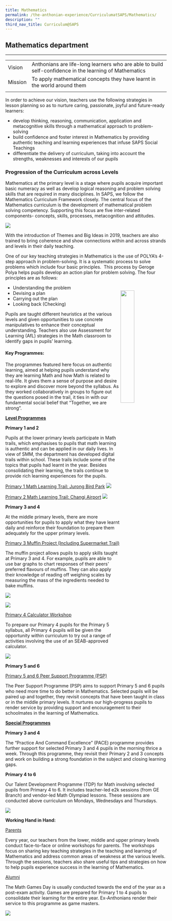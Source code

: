 ```yaml
---
title: Mathematics
permalink: /the-anthonian-experience/CurriculumatSAPS/Mathematics/
description: ""
third_nav_title: Curriculum@SAPS
---
```

## Mathematics department

-----------------------------
|  |  | 
| -------- | -------- | 
 Vision  | Anthonians are life-long learners who are able to build self-confidence in the learning of Mathematics   | 
 Mission   | To apply mathematical concepts they have learnt in the world around them
 |  |  | 

  

In order to achieve our vision, teachers use the following strategies in lesson planning so as to nurture caring, passionate, joyful and future-ready learners: 

*   develop thinking, reasoning, communication, application and metacognitive skills through a mathematical approach to problem-solving 
*   build confidence and foster interest in Mathematics by providing authentic teaching and learning experiences that infuse SAPS Social Teachings
*   differentiate the delivery of curriculum, taking into account the strengths, weaknesses and interests of our pupils

  

### Progression of the Curriculum across Levels


Mathematics at the primary level is a stage where pupils acquire important basic numeracy as well as develop logical reasoning and problem solving skills that are required in many disciplines. In SAPS, we follow the Mathematics Curriculum Framework closely. The central focus of the Mathematics curriculum is the development of mathematical problem solving competency. Supporting this focus are five inter-related components- concepts, skills, processes, metacognition and attitudes.

![](/images/math.png)

With the introduction of Themes and Big Ideas in 2019, teachers are also trained to bring coherence and show connections within and across strands and levels in their daily teaching. 

One of our key teaching strategies in Mathematics is the use of POLYA’s 4-step approach in problem-solving. It is a systematic process to solve problems which include four basic principles.  This process by Geroge Polya helps pupils develop an action plan for problem solving. The four principles are as follows:

*   Understanding the problem 
*   Devising a plan <img align="right" style="width:30%" src="/images/mathsteps.png">
*   Carrying out the plan
*   Looking back (Checking)

Pupils are taught different heuristics at the various levels and given opportunities to use concrete manipulatives to enhance their conceptual understanding. Teachers also use Assessment for Learning (AfL) strategies in the Math classroom to identify gaps in pupils’ learning.

#### Key Programmes:

The programmes featured here focus on authentic learning, aimed at helping pupils understand why they are learning Math and how Math is related to real-life. It gives them a sense of purpose and desire to explore and discover more beyond the syllabus. As they worked collaboratively in groups to figure out the questions posed in the trail, it ties in with our fundamental social belief that “Together, we are strong”. 

**<u>Level Programmes</u>**

**Primary 1 and 2**

Pupils at the lower primary levels participate in Math trails, which emphasises to pupils that math learning is authentic and can be applied in our daily lives. In view of SMM, the department has developed digital trails within school. These trails include some of the topics that pupils had learnt in the year. Besides consolidating their learning, the trails continue to provide rich learning experiences for the pupils. 

  

<u>Primary 1 Math Learning Trail: Jurong Bird Park</u>
![](/images/image%20(8).jpg)

<u>Primary 2 Math Learning Trail: Changi Airport</u>
![](/images/image%20(9).jpg)

**Primary 3 and 4**

At the middle primary levels, there are more opportunities for pupils to apply what they have learnt daily and reinforce their foundation to prepare them adequately for the upper primary levels. 

  

<u>Primary 3 Muffin Project (Including Supermarket Trail)</u>

The muffin project allows pupils to apply skills taught at Primary 3 and 4. For example, pupils are able to use bar graphs to chart responses of their peers’ preferred flavours of muffins. They can also apply their knowledge of reading off weighing scales by measuring the mass of the ingredients needed to bake muffins.

![](/images/image%20(11).jpg)

![](/images/image%20(12).jpg)

<u>Primary 4 Calculator Workshop</u>

To prepare our Primary 4 pupils for the Primary 5 syllabus, all Primary 4 pupils will be given the opportunity within curriculum to try out a range of activities involving the use of an SEAB-approved calculator.

![](/images/image%20(13).jpg)

**Primary 5 and 6**

<u>Primary 5 and 6 Peer Support Programme (PSP)</u>

The Peer Support Programme (PSP) aims to support Primary 5 and 6 pupils who need more time to do better in Mathematics. Selected pupils will be paired up and together, they revisit concepts that have been taught in class or in the middle primary levels. It nurtures our high-progress pupils to render service by providing support and encouragement to their schoolmates in the learning of Mathematics. 

**<u>Special Programmes</u>**

  

**Primary 3 and 4**

The “Practice And Command Excellence” (PACE) programme provides further support for selected Primary 3 and 4 pupils in the morning thrice a week. Through this programme, they revisit their Primary 2 and 3 concepts and work on building a strong foundation in the subject and closing learning gaps. 

  

**Primary 4 to 6**

Our Talent Development Programme (TDP) for Math involving selected pupils from Primary 4 to 6. It includes teacher-led e2k sessions (from GE Branch) and vendor-led Math Olympiad lessons. These sessions are conducted above curriculum on Mondays, Wednesdays and Thursdays.

![](/images/image%20(14).jpg)

**Working Hand in Hand:**

<u>Parents</u>

Every year, our teachers from the lower, middle and upper primary levels conduct face-to-face or online workshops for parents. The workshops focus on sharing key teaching strategies in the teaching and learning of Mathematics and address common areas of weakness at the various levels. Through the sessions, teachers also share useful tips and strategies on how to help pupils experience success in the learning of Mathematics. 

  

<u>Alumni</u>

The Math Games Day is usually conducted towards the end of the year as a post-exam activity. Games are prepared for Primary 1 to 4 pupils to consolidate their learning for the entire year. Ex-Anthonians render their service to this programme as game masters.

![](/images/math3.png)